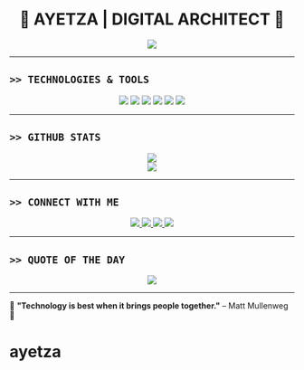 <h1 align="center">🚀 AYETZA | DIGITAL ARCHITECT 🌌</h1>

<p align="center">
  <img src="https://readme-typing-svg.herokuapp.com?font=Orbitron&size=25&duration=4000&color=00ff00&center=true&vCenter=true&multiline=true&width=500&height=50&lines=Code+is+Art.;Future+is+Now.;Cyber+Mindset+Enabled.">
</p>

---

## **`>> TECHNOLOGIES & TOOLS`**
<p align="center">
  <img src="https://img.shields.io/badge/HTML-E34F26?style=for-the-badge&logo=html5&logoColor=white">
  <img src="https://img.shields.io/badge/CSS-1572B6?style=for-the-badge&logo=css3&logoColor=white">
  <img src="https://img.shields.io/badge/JavaScript-F7DF1E?style=for-the-badge&logo=javascript&logoColor=black">
  <img src="https://img.shields.io/badge/Node.js-339933?style=for-the-badge&logo=node.js&logoColor=white">
  <img src="https://img.shields.io/badge/Python-3776AB?style=for-the-badge&logo=python&logoColor=white">
  <img src="https://img.shields.io/badge/Linux-000000?style=for-the-badge&logo=linux&logoColor=white">
</p>

---

## **`>> GITHUB STATS`**
<p align="center">
  <img src="https://github-readme-stats.vercel.app/api?username=ayetza&show_icons=true&theme=radical&hide_border=true&bg_color=0d1117&text_color=00ff00&title_color=00ff00&icon_color=00ff00">
  <br>
  <img src="https://github-readme-streak-stats.herokuapp.com/?user=ayetza&theme=radical&hide_border=true&background=0d1117&stroke=00ff00&ring=00ff00&fire=00ff00&currStreakLabel=00ff00">
</p>

---

## **`>> CONNECT WITH ME`**
<p align="center">
  <a href="https://linkedin.com/in/yourprofile">
    <img src="https://img.shields.io/badge/-LinkedIn-0A66C2?style=for-the-badge&logo=linkedin&logoColor=white">
  </a>
  <a href="https://twitter.com/yourhandle">
    <img src="https://img.shields.io/badge/-Twitter-1DA1F2?style=for-the-badge&logo=twitter&logoColor=white">
  </a>
  <a href="mailto:youremail@example.com">
    <img src="https://img.shields.io/badge/-Email-D14836?style=for-the-badge&logo=gmail&logoColor=white">
  </a>
  <a href="https://discord.com/users/yourid">
    <img src="https://img.shields.io/badge/-Discord-5865F2?style=for-the-badge&logo=discord&logoColor=white">
  </a>
</p>

---

## **`>> QUOTE OF THE DAY`**
<p align="center">
  <img src="https://quotes-github-readme.vercel.app/api?type=horizontal&theme=radical">
</p>

---

🔹 **"Technology is best when it brings people together."** – Matt Mullenweg 🔹
# ayetza
